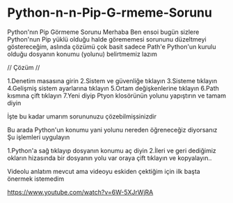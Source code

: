 # Python-n-n-Pip-G-rmeme-Sorunu
Python'nın Pip Görmeme Sorunu
Merhaba Ben ensoi bugün sizlere Python'nun Pip yüklü olduğu halde görememesi sorununu düzeltmeyi göstereceğim, aslında çözümü çok basit sadece Path'e Python'un kurulu olduğu dosyanın konumu (yolunu) belirtmemiz lazım 

//             Çözüm               //

1.Denetim masasına girin
2.Sistem ve güvenliğe tıklayın
3.Sisteme tıklayın
4.Gelişmiş sistem ayarlarına tıklayın
5.Ortam değişkenlerine tıklayın
6.Path kısmına çift tıklayın
7.Yeni diyip Ptyon klosörünün yolunu yapıştırın ve tamam diyin

İşte bu kadar umarım sorununuzu çözebilmişsinizdir

Bu arada Python'un konumu yani yolunu nereden öğreneceğiz diyorsanız Şu işlemleri uygulayın 

1.Python'a sağ tıklayıp dosyanın konumu aç diyin 
2.İleri ve geri dediğimiz okların hizasında bir dosyanın yolu var oraya çift tıklayın ve kopyalayın..

Videolu anlatım mevcut ama videoyu eskiden çektiğim için ilk başta önermek istemedim 

https://www.youtube.com/watch?v=6W-5XJrWjRA
